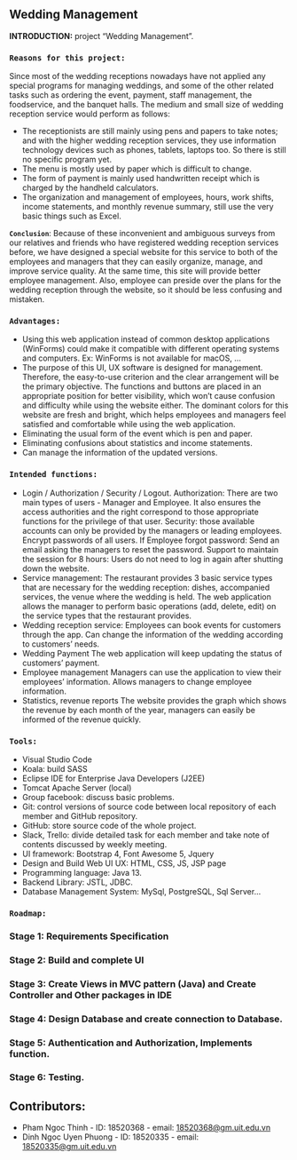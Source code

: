 ## Wedding Management
**INTRODUCTION:**  project “Wedding Management”.<br>
### `Reasons for this project:`
Since most of the wedding receptions nowadays have not applied any special programs for managing weddings, and some of the other related tasks such as ordering the event,  payment, staff management, the foodservice, and the banquet halls. The medium and small size of wedding reception service would perform as follows:
* The receptionists are still mainly using pens and papers to take notes; and with the higher wedding reception services, they use information technology devices such as phones, tablets, laptops too. So there is still no specific program yet.
* The menu is mostly used by paper which is difficult to change. 
* The form of payment is mainly used handwritten receipt which is charged by the handheld calculators. 
 * The organization and management of employees, hours, work shifts, income statements, and monthly revenue summary, still use the very basic things such as Excel. <br>

**`Conclusion`**: Because of these inconvenient and ambiguous surveys from our relatives and friends who have registered wedding reception services before, we have designed a special website for this service to both of the employees and managers that they can easily organize, manage, and improve service quality. At the same time, this site will provide better employee management. Also, employee can preside over the plans for the wedding reception through the website, so it should be less confusing and mistaken.

### `Advantages:`
* Using this web application instead of common desktop applications (WinForms) could make it compatible with different operating systems and computers. Ex: WinForms is not available for macOS, …
* The purpose of this UI, UX software is designed for management. Therefore, the easy-to-use criterion and the clear arrangement will be the primary objective. The functions and buttons are placed in an appropriate position for better visibility, which won’t cause confusion and difficulty while using the website either. The dominant colors for this website are fresh and bright, which helps employees and managers feel satisfied and comfortable while using the web application.
* Eliminating the usual form of the event which is pen and paper.
* Eliminating confusions about statistics and income statements.
* Can manage the information of the updated versions.

### `Intended functions:`
* Login / Authorization / Security / Logout.
 Authorization: There are two main types of users - Manager and Employee. It also ensures the access authorities and the right correspond to those appropriate functions for the privilege of that user. 
 Security: those available accounts can only be provided by the managers or leading employees. Encrypt passwords of all users.
     If Employee forgot password: Send an email asking the managers to reset the password.
   Support to maintain the session for 8 hours: Users do not need to log in again after shutting down the website.
* Service management:
 The restaurant provides 3 basic service types that are necessary for the wedding reception: dishes, accompanied services, the venue where the wedding is held.
The web application allows the manager to perform basic operations (add, delete, edit) on the service types that the restaurant provides.
 * Wedding reception service:
Employees can book events for customers through the app.
Can change the information of the wedding according to customers’ needs. 
* Wedding Payment
  The web application will keep updating the status of customers’ payment. 
* Employee management
       Managers can use the application to view their employees’ information.
       Allows managers to change employee information.
* Statistics, revenue reports
The website provides the graph which shows the revenue by each month of the year, managers can easily be informed of the revenue quickly.




 ### `Tools:`
   * Visual Studio Code 
   * Koala: build SASS
   * Eclipse IDE for Enterprise Java Developers (J2EE)
   * Tomcat Apache Server (local)
   * Group facebook: discuss basic problems.
   * Git: control versions of source code between local repository of each member and GitHub repository.
   * GitHub: store source code of the whole project.
   * Slack, Trello: divide detailed task for each member and take note of contents discussed by weekly meeting.
   * UI framework: Bootstrap 4, Font Awesome 5, Jquery
   * Design and Build Web UI UX: HTML, CSS, JS, JSP page
   * Programming language: Java 13.
   * Backend Library: JSTL, JDBC.
   * Database Management System: MySql, PostgreSQL, Sql Server...
   
 ### `Roadmap:`
  ### Stage 1: Requirements Specification 
  ### Stage 2: Build and complete UI
  ### Stage 3: Create Views in MVC pattern (Java) and Create Controller and Other packages in IDE
  ### Stage 4: Design Database and create connection to Database.
  ### Stage 5: Authentication and Authorization, Implements function.
  ### Stage 6: Testing.
  ## Contributors:
   * Pham Ngoc Thinh - ID: 18520368 - email: 18520368@gm.uit.edu.vn
   * Dinh Ngoc Uyen Phuong - ID: 18520335 - email: 18520335@gm.uit.edu.vn
